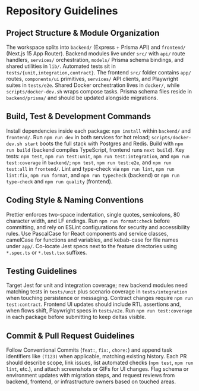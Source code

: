 # Repository Guidelines

## Project Structure & Module Organization
The workspace splits into `backend/` (Express + Prisma API) and `frontend/` (Next.js 15 App Router). Backend modules live under `src/` with `api/` route handlers, `services/` orchestration, `models/` Prisma schema bindings, and shared utilities in `lib/`. Automated tests sit in `tests/{unit,integration,contract}`. The frontend `src/` folder contains `app/` routes, `components/ui` primitives, `services/` API clients, and Playwright suites in `tests/e2e`. Shared Docker orchestration lives in `docker/`, while `scripts/docker-dev.sh` wraps compose tasks. Prisma schema files reside in `backend/prisma/` and should be updated alongside migrations.

## Build, Test & Development Commands
Install dependencies inside each package: `npm install` within `backend/` and `frontend/`. Run `npm run dev` in both services for hot reload; `scripts/docker-dev.sh start` boots the full stack with Postgres and Redis. Build with `npm run build` (backend compiles TypeScript, frontend runs `next build`). Key tests: `npm test`, `npm run test:unit`, `npm run test:integration`, and `npm run test:coverage` in `backend/`; `npm test`, `npm run test:e2e`, and `npm run test:all` in `frontend/`. Lint and type-check via `npm run lint`, `npm run lint:fix`, `npm run format`, and `npm run typecheck` (backend) or `npm run type-check` and `npm run quality` (frontend).

## Coding Style & Naming Conventions
Prettier enforces two-space indentation, single quotes, semicolons, 80 character width, and LF endings. Run `npm run format:check` before committing, and rely on ESLint configurations for security and accessibility rules. Use PascalCase for React components and service classes, camelCase for functions and variables, and kebab-case for file names under `app/`. Co-locate Jest specs next to the feature directories using `*.spec.ts` or `*.test.tsx` suffixes.

## Testing Guidelines
Target Jest for unit and integration coverage; new backend modules need matching tests in `tests/unit` plus scenario coverage in `tests/integration` when touching persistence or messaging. Contract changes require `npm run test:contract`. Frontend UI updates should include RTL assertions and, when flows shift, Playwright specs in `tests/e2e`. Run `npm run test:coverage` in each package before submitting to keep deltas visible.

## Commit & Pull Request Guidelines
Follow Conventional Commits (`feat:`, `fix:`, `chore:`) and append task identifiers like `(T123)` when applicable, matching existing history. Each PR should describe scope, link issues, list automated checks (`npm test`, `npm run lint`, etc.), and attach screenshots or GIFs for UI changes. Flag schema or environment updates with migration steps, and request reviews from backend, frontend, or infrastructure owners based on touched areas.
